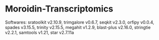 # Moroidin-Transcriptomics
Softwares: sratoolkit v2.10.9, trimgalore v0.6.7, seqkit v2.3.0, orfipy v0.0.4, spades v3.15.5, trinity v2.15.5, megahit v1.2.9, blast-plus v2.16.0, stringtie v2.2.1, samtools v1.21, star v2.7.11a

